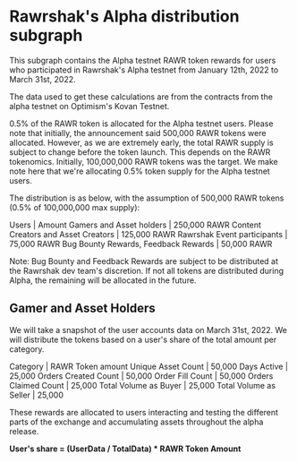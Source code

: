 # Rawrshak's Alpha distribution subgraph

This subgraph contains the Alpha testnet RAWR token rewards for users who participated in Rawrshak's Alpha testnet from January 12th, 2022 to March 31st, 2022.

The data used to get these calculations are from the contracts from the alpha testnet on Optimism's Kovan Testnet. 

0.5% of the RAWR token is allocated for the Alpha testnet users. Please note that initially, the announcement said 500,000 RAWR tokens were allocated. However, as we are extremely early, the total RAWR supply is subject to change before the token launch. This depends on the RAWR tokenomics. Initially, 100,000,000 RAWR tokens was the target. We make note here that we're allocating 0.5% token supply for the Alpha testnet users. 

The distribution is as below, with the assumption of 500,000 RAWR tokens (0.5% of 100,000,000 max supply):

Users | Amount
Gamers and Asset holders | 250,000 RAWR
Content Creators and Asset Creators | 125,000 RAWR
Rawrshak Event participants | 75,000 RAWR
Bug Bounty Rewards, Feedback Rewards | 50,000 RAWR

Note: Bug Bounty and Feedback Rewards are subject to be distributed at the Rawrshak dev team's discretion. If not all tokens are distributed during Alpha, the remaining will be allocated in the future.

## Gamer and Asset Holders

We will take a snapshot of the user accounts data on March 31st, 2022. We will distribute the tokens based on a user's share of the total amount per category.

Category | RAWR Token amount
Unique Asset Count | 50,000
Days Active | 25,000
Orders Created Count | 50,000
Order Fill Count | 50,000
Orders Claimed Count | 25,000
Total Volume as Buyer | 25,000
Total Volume as Seller | 25,000

These rewards are allocated to users interacting and testing the different parts of the exchange and accumulating assets throughout the alpha release.

**User's share = (UserData / TotalData) * RAWR Token Amount** 